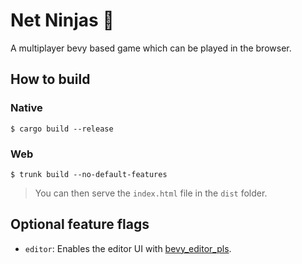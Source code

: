 # Net Ninjas 🥷

A multiplayer bevy based game which can be played in the browser.

## How to build

### Native

```
$ cargo build --release
```

### Web

```
$ trunk build --no-default-features
```

> You can then serve the `index.html` file in the `dist` folder.

## Optional feature flags

- `editor`: Enables the editor UI with [bevy_editor_pls](https://crates.io/crates/bevy_editor_pls).